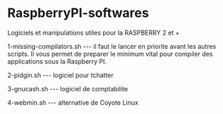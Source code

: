 # RaspberryPI-softwares
Logiciels et manipulations utiles pour la RASPBERRY 2 et +

1-missing-compilators.sh --- il faut le lancer en priorite avant les autres scripts. Il vous permet de preparer le minimum vital pour compiler des applications sous la Raspberry PI.

2-pidgin.sh --- logiciel pour tchatter

3-gnucash.sh --- logiciel de comptabilite

4-webmin.sh --- alternative de Coyote Linux
